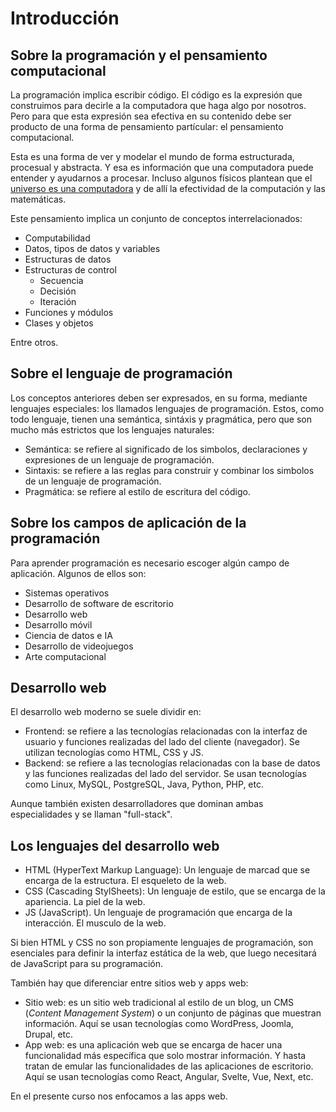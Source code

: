 # Introducción

## Sobre la programación y el pensamiento computacional

La programación implica escribir código. El código es la expresión que construimos para decirle a la computadora que haga algo por nosotros. Pero para que esta expresión sea efectiva en su contenido debe ser producto de una forma de pensamiento partícular: el pensamiento computacional.

Esta es una forma de ver y modelar el mundo de forma estructurada, procesual y abstracta. Y esa es información que una computadora puede entender y ayudarnos a procesar. Incluso algunos físicos plantean que el [universo es una computadora](https://www.wolframphysics.org/questions/scientific-general-interest/are-you-saying-that-the-universe-is-a-computer/) y de allí la efectividad de la computación y las matemáticas. 

Este pensamiento implica un conjunto de conceptos interrelacionados:

- Computabilidad
- Datos, tipos de datos y variables
- Estructuras de datos
- Estructuras de control
  - Secuencia
  - Decisión
  - Iteración
- Funciones y módulos
- Clases y objetos

Entre otros.

## Sobre el lenguaje de programación

Los conceptos anteriores deben ser expresados, en su forma, mediante lenguajes especiales: los llamados lenguajes de programación. Estos, como todo lenguaje, tienen una semántica, sintáxis y pragmática, pero que son mucho más estrictos que los lenguajes naturales:

- Semántica: se refiere al significado de los simbolos, declaraciones y expresiones de un lenguaje de programación.
- Sintaxis: se refiere a las reglas para construir y combinar los simbolos de un lenguaje de programación.
- Pragmática: se refiere al estilo de escritura del código.

## Sobre los campos de aplicación de la programación

Para aprender programación es necesario escoger algún campo de aplicación. Algunos de ellos son:

- Sistemas operativos
- Desarrollo de software de escritorio
- Desarrollo web
- Desarrollo móvil
- Ciencia de datos e IA
- Desarrollo de videojuegos
- Arte computacional
## Desarrollo web

El desarrollo web moderno se suele dividir en:

- Frontend: se refiere a las tecnologías relacionadas con la interfaz de usuario y funciones realizadas del lado del cliente (navegador). Se utilizan tecnologías como HTML, CSS y JS.
- Backend: se refiere a las tecnologías relacionadas con la base de datos y las funciones realizadas del lado del servidor. Se usan tecnologías como Linux, MySQL, PostgreSQL, Java, Python, PHP, etc.

Aunque también existen desarrolladores que dominan ambas especialidades y se llaman "full-stack".

## Los lenguajes del desarrollo web

- HTML (HyperText Markup Language): Un lenguaje de marcad que se encarga de la estructura. El esqueleto de la web.
- CSS (Cascading StylSheets): Un lenguaje de estilo, que se encarga de la apariencia. La piel de la web.
- JS (JavaScript). Un lenguaje de programación que encarga de la interacción. El musculo de la web.

Si bien HTML y CSS no son propiamente lenguajes de programación, son esenciales para definir la interfaz estática de la web, que luego necesitará de JavaScript para su programación.

También hay que diferenciar entre sitios web y apps web:

- Sitio web: es un sitio web tradicional al estilo de un blog, un CMS (_Content Management System_) o un conjunto de páginas que muestran información. Aquí se usan tecnologías como WordPress, Joomla, Drupal, etc.
- App web: es una aplicación web que se encarga de hacer una funcionalidad más específica que solo mostrar información. Y hasta tratan de emular las funcionalidades de las aplicaciones de escritorio. Aquí se usan tecnologías como React, Angular, Svelte, Vue, Next, etc.

En el presente curso nos enfocamos a las apps web.